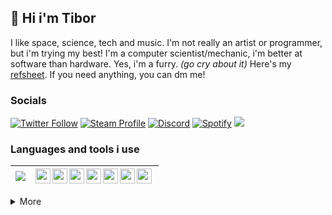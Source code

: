 ## 👋 Hi i'm Tibor
I like space, science, tech and music. I'm not really an artist or programmer, but i'm trying my best! I'm a computer scientist/mechanic, i'm better at software than hardware. Yes, i'm a furry. *(go cry about it)* Here's my [refsheet](https://ref.st/tibor). If you need anything, you can dm me!



### Socials
[![Twitter Follow](https://img.shields.io/badge/Twitter-1DA1F2?style=flat&logo=twitter&logoColor=white)][twitter]
[![Steam Profile](https://img.shields.io/badge/Steam-%23000000?style=flat&logo=steam)][steam]
[![Discord](https://img.shields.io/badge/Discord-7289DA?style=flat&logo=discord&logoColor=white)][discord]
[![Spotify](https://img.shields.io/badge/Spotify-1ED760?&style=flat&logo=spotify&logoColor=white)][spotify]
[![](https://visitcount.itsvg.in/api?id=tibor309&icon=1&color=0)]()


### Languages and tools i use
![](https://github-readme-stats.vercel.app/api/top-langs/?username=Tibor309&theme=react&hide_border=true&include_all_commits=true&count_private=false&layout=compact) | [<img align="left" width="24" src="https://upload.wikimedia.org/wikipedia/commons/thumb/9/9a/Visual_Studio_Code_1.35_icon.svg/2048px-Visual_Studio_Code_1.35_icon.svg.png"/>][vscode] [<img align="left" width="24" src="http://i.imgur.com/5BFecvA.png"/>][py] [<img align="left" width="24" src="https://wasimaster.gallerycdn.vsassets.io/extensions/wasimaster/discord-py-snippets/1.5.2/1633501246102/Microsoft.VisualStudio.Services.Icons.Default"/>][dpy] [<img align="left" width="24" src="https://discord.js.org/static/djs_logo.png"/>][djs] [<img align="left" width="24" src="https://upload.wikimedia.org/wikipedia/commons/0/01/Windows_Terminal_Logo_256x256.png"/>][terminal] [<img align="left" width="24" src="https://upload.wikimedia.org/wikipedia/commons/thumb/3/35/Tux.svg/150px-Tux.svg.png"/>][linux] [<img align="left" width="24" src="https://portapps.io/img/logo.png"/>][portapps]
------------- | -------------


<details>
<summary>
  More
</summary>

## 🔥 GitHub stats
![](https://github-readme-streak-stats.herokuapp.com/?user=Tibor309&theme=react&hide_border=true&count_private=false)
![](https://github-readme-stats.vercel.app/api?username=tibor309&theme=react&hide_border=true&include_all_commits=false&count_private=false&hide_rank=true&show_icons=true)
<br/>
  
## 🖥️ My configs  
### Pc config
I use this build to code, game, and to talk with my friends. I know it's not powerful, but it's enough for me.

```text
 lllllllllllllll   lllllllllllllll   tibor@TIBORPC
 lllllllllllllll   lllllllllllllll   -------------
 lllllllllllllll   lllllllllllllll   OS: Windows 11 Pro x64 (ReviOS 11 22.04)
 lllllllllllllll   lllllllllllllll   Host: MSI MS-7996
 lllllllllllllll   lllllllllllllll   Kernel: 10.0.22000.0
 lllllllllllllll   lllllllllllllll   Packages: 4 (choco)
 lllllllllllllll   lllllllllllllll   Shell: PowerShell v5.1.22000.651
                                     Resolution: 1920x1080
 lllllllllllllll   lllllllllllllll   DE: Areo
 lllllllllllllll   lllllllllllllll   WM: Explorer
 lllllllllllllll   lllllllllllllll   Terminal: Windows Console
 lllllllllllllll   lllllllllllllll   CPU: Intel(R) Pentium(R) CPU G4560 @ 3.50GHz
 lllllllllllllll   lllllllllllllll   GPU: NVIDIA GeForce GT 730
 lllllllllllllll   lllllllllllllll   Memory: 7897MiB
 lllllllllllllll   lllllllllllllll
```
  
  
  
### Laptop config
And i use this build for my school work, code, and everything.

```text
        `osssssssssssssssssssso`           tibor@TIBORLAPTOP 
       .osssssssssssssssssssssso.          ----------------- 
      .+oooooooooooooooooooooooo+.         OS: Zorin OS 16.1 x86_64 
                                           Host: Latitude E5520 01 
                                           Kernel: 5.13.0-41-generic 
  `::::::::::::::::::::::.         .:`     Packages: 2087 (dpkg), 20 (flatpak)
 `+ssssssssssssssssss+:.`     `.:+ssso`    Shell: bash 5.0.17
.ossssssssssssssso/.       `-+ossssssso.   Resolution: 1366x768 
ssssssssssssso/-`      `-/osssssssssssss   DE: GNOME
.ossssssso/-`      .-/ossssssssssssssso.   WM: Mutter 
 `+sss+:.      `.:+ssssssssssssssssss+`    WM Theme: ZorinPurple-Dark
  `:.         .::::::::::::::::::::::`     Theme: ZorinPurple-Dark [GTK2/3]
                                           Icons: ZorinPurple-Dark [GTK2/3]
                                           Terminal: gnome-terminal
      .+oooooooooooooooooooooooo+.         CPU: Intel i3-2330M (4) @ 2.200GHz
       -osssssssssssssssssssssso-          GPU: Intel 2nd Generation Core Processor
        `osssssssssssssssssssso`           Memory: 7845MiB
```  

</details>





<!---
links:
--->
[twitter]: https://twitter.com/tibor309
[steam]: https://steamcommunity.com/id/tibor309
[discord]: https://discord.com/channels/@me/711906232956616745
[spotify]: https://open.spotify.com/user/11147307035?si=01e35e0ff9ed4370

[vscode]: https://code.visualstudio.com/
[py]: https://www.python.org/
[dpy]: https://discordpy.readthedocs.io/en/stable/index.html
[djs]: https://discord.js.org/
[terminal]: https://github.com/microsoft/terminal
[linux]: https://hu.wikipedia.org/wiki/Linux
[portapps]: https://portapps.io/
